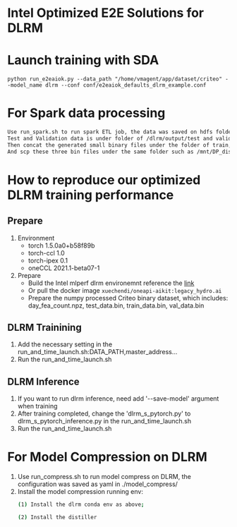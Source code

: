 # Intel Optimized E2E Solutions for DLRM

# Launch training with SDA

`python run_e2eaiok.py --data_path "/home/vmagent/app/dataset/criteo" --model_name dlrm --conf conf/e2eaiok_defaults_dlrm_example.conf`


# For Spark data processing
   ```bash
   Use run_spark.sh to run spark ETL job, the data was saved on hdfs folder of /dlrm/input
   Test and Validation data is under folder of /dlrm/output/test and validation
   Then concat the generated small binary files under the folder of train, test, validation to train_data.bin, test_data.bin and val_data.bin 
   And scp these three bin files under the same folder such as /mnt/DP_disk6/binary_dataset
   ```

# How to reproduce our optimized DLRM training performance

## Prepare
1. Environment
    * torch 1.5.0a0+b58f89b
    * torch-ccl 1.0
    * torch-ipex 0.1
    * oneCCL 2021.1-beta07-1
2. Prepare 
    * Build the Intel mlperf dlrm environemnt reference the [link](https://github.com/mlperf/training_results_v0.7/tree/master/Intel/benchmarks/dlrm/1-node-4s-cpx-pytorch)
    * Or pull the docker image `xuechendi/oneapi-aikit:legacy_hydro.ai`
    *  Prepare the numpy processed Criteo binary dataset, which includes: day_fea_count.npz, test_data.bin, train_data.bin,  val_data.bin

## DLRM Trainining
1. Add the necessary setting in the run_and_time_launch.sh:DATA_PATH,master_address...
1. Run the run_and_time_launch.sh

## DLRM Inference
1. If you want to run dlrm inference, need add '--save-model' argument when training
2. After training completed, change the 'dlrm_s_pytorch.py' to dlrm_s_pytorch_inference.py in the run_and_time_launch.sh
3. Run the run_and_time_launch.sh


# For Model Compression on DLRM
1. Use run_compress.sh to run model compress on DLRM, the configuration was saved as yaml in ./model_compress/
2. Install the model compression running env:
   ```bash
   (1) Install the dlrm conda env as above;

   (2) Install the distiller
   ```
